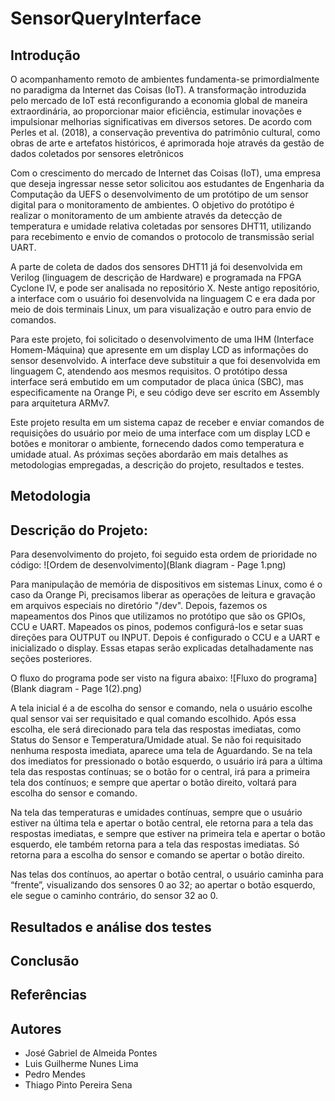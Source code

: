 # SensorQueryInterface

## Introdução
O acompanhamento remoto de ambientes fundamenta-se primordialmente no paradigma da Internet das Coisas (IoT). A transformação introduzida pelo mercado de IoT está reconfigurando a economia global de maneira extraordinária, ao proporcionar maior eficiência, estimular inovações e impulsionar melhorias significativas em diversos setores. De acordo com Perles et al. (2018), a conservação preventiva do patrimônio cultural, como obras de arte e artefatos históricos, é aprimorada hoje através da gestão de dados coletados por sensores eletrônicos

Com o crescimento do mercado de Internet das Coisas (IoT), uma empresa que deseja ingressar nesse setor solicitou aos estudantes de Engenharia da Computação da UEFS o desenvolvimento de um protótipo de um sensor digital para o monitoramento de ambientes. O objetivo do protótipo é realizar o monitoramento de um ambiente através da detecção de temperatura e umidade relativa coletadas por sensores DHT11, utilizando para recebimento e envio de comandos o protocolo de transmissão serial UART.

A parte de coleta de dados dos sensores DHT11 já foi desenvolvida em Verilog (linguagem de descrição de Hardware) e programada na FPGA Cyclone IV, e pode ser analisada no repositório X. Neste antigo repositório, a interface com o usuário foi desenvolvida na linguagem C e era dada por meio de dois terminais Linux, um para visualização e outro para envio de comandos.

Para este projeto, foi solicitado o desenvolvimento de uma IHM (Interface Homem-Máquina) que apresente em um display LCD as informações do sensor desenvolvido. A interface deve substituir a que foi desenvolvida em linguagem C, atendendo aos mesmos requisitos. O protótipo dessa interface será embutido em um computador de placa única (SBC), mas especificamente na Orange Pi, e seu código deve ser escrito em Assembly para arquitetura ARMv7.

Este projeto resulta em um sistema capaz de receber e enviar comandos de requisições do usuário por meio de uma interface com um display LCD e botões e monitorar o ambiente, fornecendo dados como temperatura e umidade atual. As próximas seções abordarão em mais detalhes as metodologias empregadas, a descrição do projeto, resultados e testes.


## Metodologia
      
## Descrição do Projeto:
Para desenvolvimento do projeto, foi seguido esta ordem de prioridade no código:
![Ordem de desenvolvimento](Blank diagram - Page 1.png)

Para manipulação de memória de dispositivos em sistemas Linux, como é o caso da Orange Pi, precisamos liberar as operações de leitura e gravação em arquivos especiais no diretório "/dev". Depois, fazemos os mapeamentos dos Pinos que utilizamos no protótipo que são os GPIOs, CCU e UART. Mapeados os pinos, podemos configurá-los e setar suas direções para OUTPUT ou INPUT. Depois é configurado o CCU e a UART e inicializado o display. Essas etapas serão explicadas detalhadamente nas seções posteriores.

O fluxo do programa pode ser visto na figura abaixo:
![Fluxo do programa](Blank diagram - Page 1(2).png)

A tela inicial é a de escolha do sensor e comando, nela o usuário escolhe qual sensor vai ser requisitado e qual comando escolhido. Após essa escolha, ele será direcionado para tela das respostas imediatas, como Status do Sensor e Temperatura/Umidade atual. Se não foi requisitado nenhuma resposta imediata, aparece uma tela de Aguardando. Se na tela dos imediatos for pressionado o botão esquerdo, o usuário irá para a última tela das respostas contínuas; se o botão for o central, irá para a primeira tela dos contínuos; e sempre que apertar o botão direito, voltará para escolha do sensor e comando.

Na tela das temperaturas e umidades contínuas, sempre que o usuário estiver na última tela
e apertar o botão central, ele retorna para a tela das respostas imediatas, e sempre que estiver na primeira tela e apertar o botão esquerdo, ele também retorna para a tela das respostas imediatas. Só retorna para a escolha do sensor e comando se apertar o botão direito.

Nas telas dos contínuos, ao apertar o botão central, o usuário caminha para “frente”, visualizando dos sensores 0 ao 32; ao apertar o botão esquerdo, ele segue o caminho contrário, do sensor 32 ao 0.


## Resultados e análise dos testes

## Conclusão

## Referências

## Autores

- José Gabriel de Almeida Pontes
- Luis Guilherme Nunes Lima
- Pedro Mendes
- Thiago Pinto Pereira Sena
